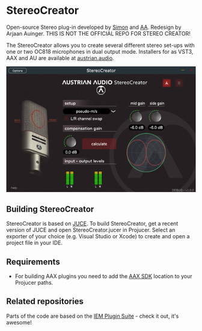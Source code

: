 # StereoCreator
Open-source Stereo plug-in developed by [Simon](https://github.com/becksimon) and [AA](https://austrian.audio/). Redesign by Arjaan Auinger.
THIS IS NOT THE OFFICIAL REPO FOR STEREO CREATOR!

The StereoCreator allows you to create several different stereo set-ups with one or two OC818 microphones in dual output mode.
Installers for as VST3, AAX and AU are available at [austrian.audio](https://austrian.audio/).

<img width="640" alt="4Ch_StereoCreator" src="https://github.com/ArjaanAuinger/StereoCreator/blob/main/StereoCreatorGitHub.png">

## Building StereoCreator
StereoCreator is based on [JUCE](https://juce.com/). To build StereoCreator, get a recent version of JUCE and open StereoCreator.jucer in Projucer. Select an exporter of your choice (e.g. Visual Studio or Xcode) to create and open a project file in your IDE.

## Requirements
* For building AAX plugins you need to add the [AAX SDK](http://developer.avid.com/) location to your Projucer paths.

## Related repositories
Parts of the code are based on the [IEM Plugin Suite](https://git.iem.at/audioplugins/IEMPluginSuite) - check it out, it's awesome!
